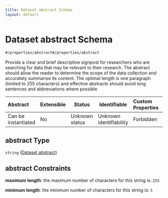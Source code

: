 ```yaml
---
title: Dataset abstract Schema
layout: default
---
```

# Dataset abstract Schema

```txt
#/properties/abstract#/properties/abstract
```

Provide a clear and brief descriptive signpost for researchers who are searching for data that may be relevant to their research. The abstract should allow the reader to determine the scope of the data collection and accurately summarise its content. The optimal length is one paragraph (limited to 255 characters) and effective abstracts should avoid long sentences and abbreviations where possible


| Abstract            | Extensible | Status         | Identifiable            | Custom Properties | Additional Properties | Access Restrictions | Defined In                                                                    |
| :------------------ | ---------- | -------------- | ----------------------- | :---------------- | --------------------- | ------------------- | ----------------------------------------------------------------------------- |
| Can be instantiated | No         | Unknown status | Unknown identifiability | Forbidden         | Allowed               | none                | [dataset.schema.json\*](../dataset.schema.json "open original schema") |

## abstract Type

`string` ([Dataset abstract](dataset-properties-dataset-abstract.md))

## abstract Constraints

**maximum length**: the maximum number of characters for this string is: `255`

**minimum length**: the minimum number of characters for this string is: `5`
